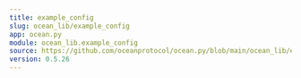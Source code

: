 ```yaml
---
title: example_config
slug: ocean_lib/example_config
app: ocean.py
module: ocean_lib.example_config
source: https://github.com/oceanprotocol/ocean.py/blob/main/ocean_lib/example_config.py
version: 0.5.26
---
```


